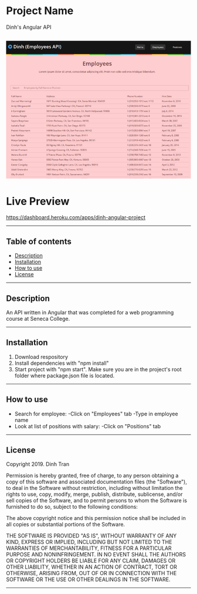 # Project Name
Dinh's Angular API

![Angular app image](./public/assets/Angular.jpg)
---

# Live Preview
https://dashboard.heroku.com/apps/dinh-angular-project

---

## Table of contents 
- [Description](#description)
- [Installation](#installation)
- [How to use](#how-to-use)
- [License](#installation)

---

## Description
An API written in Angular that was completed for a web programming course at Seneca College.

---

## Installation

1. Download respository
2. Install dependencies with "npm install"
3. Start project with "npm start". Make sure you are in the project's root folder where package.json file is located.

---

## How to use

- Search for employee:
    -Click on "Employees" tab 
    -Type in employee name
- Look at list of positions with salary:
  -Click on "Positions" tab


---

## License
Copyright 2019. Dinh Tran

Permission is hereby granted, free of charge, to any person obtaining a copy of this software and associated documentation files (the "Software"), to deal in the Software without restriction, including without limitation the rights to use, copy, modify, merge, publish, distribute, sublicense, and/or sell copies of the Software, and to permit persons to whom the Software is furnished to do so, subject to the following conditions:

The above copyright notice and this permission notice shall be included in all copies or substantial portions of the Software.

THE SOFTWARE IS PROVIDED "AS IS", WITHOUT WARRANTY OF ANY KIND, EXPRESS OR IMPLIED, INCLUDING BUT NOT LIMITED TO THE WARRANTIES OF MERCHANTABILITY, FITNESS FOR A PARTICULAR PURPOSE AND NONINFRINGEMENT. IN NO EVENT SHALL THE AUTHORS OR COPYRIGHT HOLDERS BE LIABLE FOR ANY CLAIM, DAMAGES OR OTHER LIABILITY, WHETHER IN AN ACTION OF CONTRACT, TORT OR OTHERWISE, ARISING FROM, OUT OF OR IN CONNECTION WITH THE SOFTWARE OR THE USE OR OTHER DEALINGS IN THE SOFTWARE.

---

